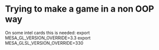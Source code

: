 # Trying to make a game in a non OOP way
On some intel cards this is needed:
export MESA_GL_VERSION_OVERRIDE=3.3
export MESA_GLSL_VERSION_OVERRIDE=330
